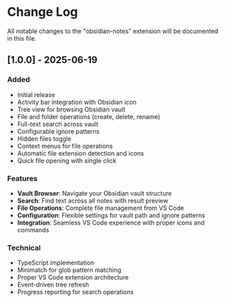 # Change Log

All notable changes to the "obsidian-notes" extension will be documented in this file.

## [1.0.0] - 2025-06-19

### Added

- Initial release
- Activity bar integration with Obsidian icon
- Tree view for browsing Obsidian vault
- File and folder operations (create, delete, rename)
- Full-text search across vault
- Configurable ignore patterns
- Hidden files toggle
- Context menus for file operations
- Automatic file extension detection and icons
- Quick file opening with single click

### Features

- **Vault Browser**: Navigate your Obsidian vault structure
- **Search**: Find text across all notes with result preview
- **File Operations**: Complete file management from VS Code
- **Configuration**: Flexible settings for vault path and ignore patterns
- **Integration**: Seamless VS Code experience with proper icons and commands

### Technical

- TypeScript implementation
- Minimatch for glob pattern matching
- Proper VS Code extension architecture
- Event-driven tree refresh
- Progress reporting for search operations